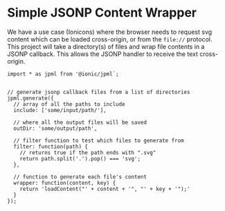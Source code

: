 # Simple JSONP Content Wrapper

We have a use case (Ionicons) where the browser needs to request svg content which can be loaded cross-origin, or from the `file://` protocol. This project will take a directory(s) of files and wrap file contents in a JSONP callback. This allows the JSONP handler to receive the text cross-origin.


```
import * as jpml from '@ionic/jpml`;


// generate jsonp callback files from a list of directories
jpml.generate({
  // array of all the paths to include
  include: ['some/input/path/'],

  // where all the output files will be saved
  outDir: 'some/output/path',

  // filter function to test which files to generate from
  filter: function(path) {
    // returns true if the path ends with ".svg"
    return path.split('.').pop() === 'svg';
  },

  // function to generate each file's content
  wrapper: function(content, key) {
    return 'loadContent("' + content + '", "' + key + '");'
  }
});
```
